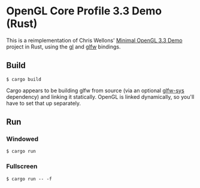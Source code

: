 # OpenGL Core Profile 3.3 Demo (Rust)

This is a reimplementation of Chris Wellons' [Minimal OpenGL 3.3 Demo][opengl-demo] project in Rust, using the [gl][gl] and [glfw][glfw] bindings. 

## Build
    $ cargo build

Cargo appears to be building glfw from source (via an optional [glfw-sys][glfw-sys] dependency) and linking it statically. OpenGL is linked dynamically, so you'll have to set that up separately. 

## Run
### Windowed
    $ cargo run
### Fullscreen
    $ cargo run -- -f

[opengl-demo]: https://github.com/skeeto/opengl-demo
[glfw]: https://crates.io/crates/glfw
[gl]: https://crates.io/crates/gl
[glfw-sys]: https://crates.io/crates/glfw-sys
